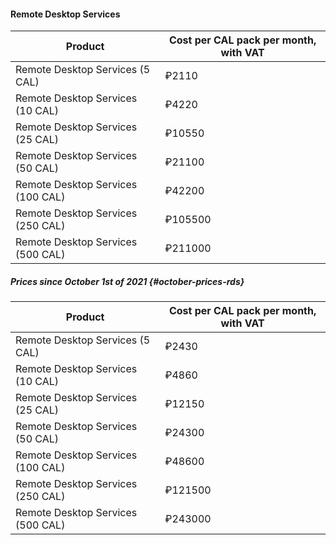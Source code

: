 #### Remote Desktop Services

Product | Cost per CAL pack per month, with VAT
--- | ---
Remote Desktop Services (5 CAL) | ₽2110
Remote Desktop Services (10 CAL) | ₽4220
Remote Desktop Services (25 CAL) | ₽10550
Remote Desktop Services (50 CAL) | ₽21100
Remote Desktop Services (100 CAL) | ₽42200
Remote Desktop Services (250 CAL) | ₽105500
Remote Desktop Services (500 CAL) | ₽211000

##### Prices since October 1st of 2021 {#october-prices-rds}

Product | Cost per CAL pack per month, with VAT
--- | ---
Remote Desktop Services (5 CAL) | ₽2430
Remote Desktop Services (10 CAL) | ₽4860
Remote Desktop Services (25 CAL) | ₽12150
Remote Desktop Services (50 CAL) | ₽24300
Remote Desktop Services (100 CAL) | ₽48600
Remote Desktop Services (250 CAL) | ₽121500
Remote Desktop Services (500 CAL) | ₽243000
